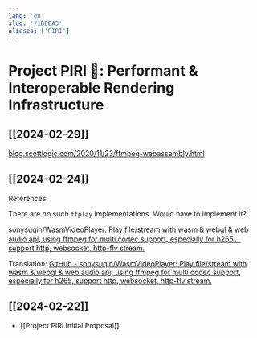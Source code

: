 ```yaml
---
lang: 'en'
slug: '/1DEEA3'
aliases: ['PIRI']
---
```


# Project PIRI 🪈: Performant & Interoperable Rendering Infrastructure

## [[2024-02-29]]

[blog.scottlogic.com/2020/11/23/ffmpeg-webassembly.html](https://blog.scottlogic.com/2020/11/23/ffmpeg-webassembly.html)

## [[2024-02-24]]

References

There are no such `ffplay` implementations. Would have to implement it?

[sonysuqin/WasmVideoPlayer: Play file/stream with wasm & webgl & web audio api, using ffmpeg for multi codec support, especially for h265，support http, websocket, http-flv stream.](https://github.com/sonysuqin/WasmVideoPlayer)

Translation: [GitHub - sonysuqin/WasmVideoPlayer: Play file/stream with wasm & webgl & web audio api, using ffmpeg for multi codec support, especially for h265, support http, websocket, http-flv stream.](https://github-com.translate.goog/sonysuqin/WasmVideoPlayer?_x_tr_sl=zh-CN&_x_tr_tl=en&_x_tr_hl=en&_x_tr_pto=wapp)

## [[2024-02-22]]

- [[Project PIRI Initial Proposal]]
